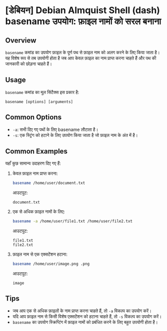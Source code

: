 # [डेबियन] Debian Almquist Shell (dash) basename उपयोग: फ़ाइल नामों को सरल बनाना

## Overview
`basename` कमांड का उपयोग फ़ाइल के पूर्ण पथ से फ़ाइल नाम को अलग करने के लिए किया जाता है। यह विशेष रूप से तब उपयोगी होता है जब आप केवल फ़ाइल का नाम प्राप्त करना चाहते हैं और पथ की जानकारी को छोड़ना चाहते हैं।

## Usage
`basename` कमांड का मूल सिंटैक्स इस प्रकार है:

```
basename [options] [arguments]
```

## Common Options
- `-a`: सभी दिए गए पथों के लिए basename लौटाता है।
- `-s`: एक स्ट्रिंग को हटाने के लिए उपयोग किया जाता है जो फ़ाइल नाम के अंत में है।

## Common Examples
यहाँ कुछ सामान्य उदाहरण दिए गए हैं:

1. केवल फ़ाइल नाम प्राप्त करना:
   ```sh
   basename /home/user/document.txt
   ```
   आउटपुट:
   ```
   document.txt
   ```

2. एक से अधिक फ़ाइल नामों के लिए:
   ```sh
   basename -a /home/user/file1.txt /home/user/file2.txt
   ```
   आउटपुट:
   ```
   file1.txt
   file2.txt
   ```

3. फ़ाइल नाम से एक एक्सटेंशन हटाना:
   ```sh
   basename /home/user/image.png .png
   ```
   आउटपुट:
   ```
   image
   ```

## Tips
- जब आप एक से अधिक फ़ाइलों के नाम प्राप्त करना चाहते हैं, तो `-a` विकल्प का उपयोग करें।
- यदि आप फ़ाइल नाम से किसी विशेष एक्सटेंशन को हटाना चाहते हैं, तो `-s` विकल्प का उपयोग करें।
- `basename` का उपयोग स्क्रिप्टिंग में फ़ाइल नामों को प्रबंधित करने के लिए बहुत उपयोगी होता है।